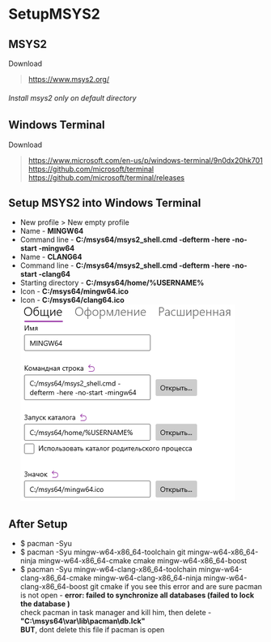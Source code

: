 # SetupMSYS2

## MSYS2
Download  
> https://www.msys2.org/
###### Install msys2 only on default directory

## Windows Terminal
Download
> https://www.microsoft.com/en-us/p/windows-terminal/9n0dx20hk701  
> https://github.com/microsoft/terminal  
> https://github.com/microsoft/terminal/releases  

## Setup MSYS2 into Windows Terminal
* New profile > New empty profile  
* Name - **MINGW64**
* Command line - **C:/msys64/msys2_shell.cmd -defterm -here -no-start -mingw64**
* Name - **CLANG64**
* Command line - **C:/msys64/msys2_shell.cmd -defterm -here -no-start -clang64**
* Starting directory - **C:/msys64/home/%USERNAME%**
* Icon - **C:/msys64/mingw64.ico**
* Icon - **C:/msys64/clang64.ico**  
![template](https://raw.githubusercontent.com/Purpursarkans/SetupMSYS2/main/wt.png)

## After Setup

* $ pacman -Syu 
* $ pacman -Syu mingw-w64-x86_64-toolchain git mingw-w64-x86_64-ninja mingw-w64-x86_64-cmake cmake mingw-w64-x86_64-boost
* $ pacman -Syu mingw-w64-clang-x86_64-toolchain mingw-w64-clang-x86_64-cmake mingw-w64-clang-x86_64-ninja mingw-w64-clang-x86_64-boost git cmake
if you see this error and are sure pacman is not open - **error: failed to synchronize all databases (failed to lock the database )**  
check pacman in task manager and kill him, then delete - **"C:\msys64\var\lib\pacman\db.lck"**   
**BUT**, dont delete this file if pacman is open


